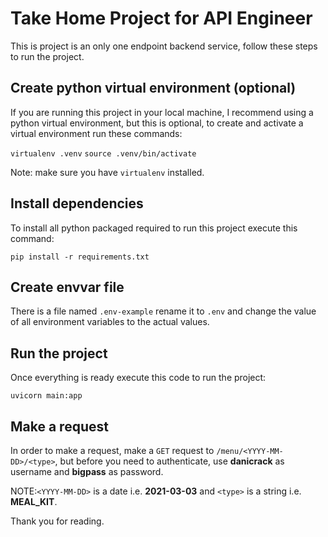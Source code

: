 # Take Home Project for API Engineer
This is project is an only one endpoint backend service, follow these steps to run the project.
## Create python virtual environment (optional)
If you are running this project in your local machine, I recommend using a python virtual environment, but this is optional, to create and activate a virtual environment run these commands:

`virtualenv .venv`
`source .venv/bin/activate`

Note: make sure you have `virtualenv` installed.

## Install dependencies
To install all python packaged required to run this project execute this command:

`pip install -r requirements.txt`

## Create envvar file
There is a file named `.env-example` rename it to `.env` and change the value of all environment variables to the actual values.

## Run the project
Once everything is ready execute this code to run the project:

`uvicorn main:app`

## Make a request
In order to make a request, make a `GET` request to `/menu/<YYYY-MM-DD>/<type>`, but before you need to authenticate, use **danicrack** as username and **bigpass** as password.

NOTE:`<YYYY-MM-DD>` is a date i.e. **2021-03-03** and `<type>` is a string i.e. **MEAL_KIT**.

Thank you for reading.